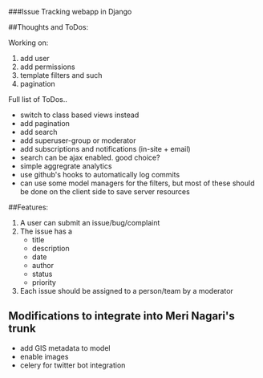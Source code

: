 ###Issue Tracking webapp in Django

##Thoughts and ToDos: 

Working on:

1. add user
2. add permissions
3. template filters and such
4. pagination


Full list of ToDos..

* switch to class based views instead
* add pagination
* add search
* add superuser-group or moderator
* add subscriptions and notifications (in-site + email)
* search can be ajax enabled. good choice?
* simple aggregrate analytics
* use github's hooks to automatically log commits
* can use some model managers for the filters, but most of these should be done on the client side to save server resources

##Features: 

1. A user can submit an issue/bug/complaint
2. The issue has a 
   - title 
   - description
   - date
   - author 
   - status
   - priority
3. Each issue should be assigned to a person/team by a moderator

## Modifications to integrate into Meri Nagari's trunk

- add GIS metadata to model
- enable images
- celery for twitter bot integration
